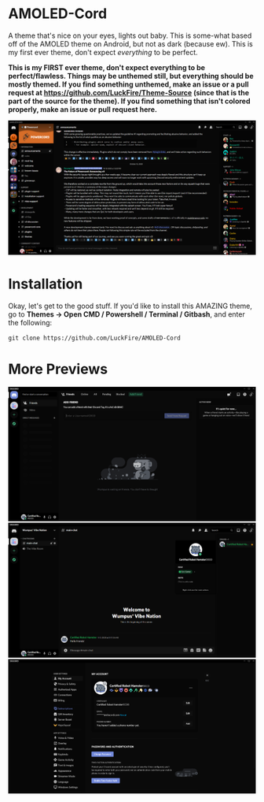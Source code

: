 # AMOLED-Cord
A theme that's nice on your eyes, lights out baby. This is some-what based off of the AMOLED theme on Android, but not as dark (because ew). This is my first ever theme, don't expect *everything* to be perfect.

**This is my FIRST ever theme, don't expect everything to be perfect/flawless. Things may be unthemed still, but everything should be mostly themed. If you find something unthemed, make an issue or a pull request at https://github.com/LuckFire/Theme-Source (since that is the part of the source for the theme). If you find something that isn't colored properly, make an issue or pull request here.**

![Preview](./Previews/MainPreview.png)

# Installation
Okay, let's get to the good stuff. If you'd like to install this AMAZING theme, go to **Themes -> Open CMD / Powershell / Terminal / Gitbash**, and enter the following:
```
git clone https://github.com/LuckFire/AMOLED-Cord
```

# More Previews
![Preview](./Previews/FriendPreview.png)
![Preview](./Previews/ChatPreview2.png)
![Preview](./Previews/SettingsPreview.png)
